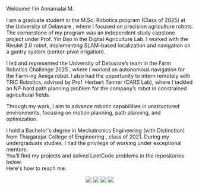 Welcome! I’m Annamalai M.

I am a graduate student in the <a href="https://me.udel.edu/academics/graduate/msr/" style="text-decoration: none;"> M.Sc. Robotics program </a> (Class of 2025) at the <a href="https://www.udel.edu/" style="text-decoration: none;"> University of Delaware </a>, where I focused on precision agriculture robots. The cornerstone of my program was an independent study capstone project under <a href="https://me.udel.edu/faculty/yin-bao/" style="text-decoration: none;"> Prof. Yin Bao </a> in the Digital Agriculture Lab. I worked with the Rivulet 2.0 robot, implementing SLAM-based localization and navigation on a gantry system (center-pivot irrigation).

I led and represented the University of Delaware’s team in the <a href="https://www.farmroboticschallenge.ai/" style="text-decoration: none;"> Farm Robotics Challenge 2025 </a>, where I worked on autonomous navigation for the Farm-ng Amiga robot. I also had the opportunity to intern remotely with TRIC Robotics, advised by <a href="https://me.udel.edu/faculty/herbert-tanner/" style="text-decoration: none;"> Prof. Herbert Tanner </a> (CARS Lab), where I tackled an NP-hard path planning problem for the company’s robot in constrained agricultural fields.

Through my work, I aim to advance robotic capabilities in unstructured environments, focusing on motion planning, path planning, and optimization.

I hold a Bachelor's degree in Mechatronics Engineering (with Distinction) from <a href = "https://tce.edu/academics/departments/mechatronics" style="text-decoration: none;"> Thiagarajar College of Engineering </a>, class of 2021. During my undergraduate studies, I had the privilege of working under exceptional mentors.
<br>
You’ll find my projects and solved LeetCode problems in the repositories below.
<br>
Here's how to reach me:
<br>
<p align="center">
  <a href="https://leetcode.com/u/Annamalai02/" style="text-decoration: none;">
    <img src="https://img.shields.io/badge/Leetcode-FFA116?style=for-the-badge&logo=leetcode&logoColor=black">
  </a>
  <a href="mailto:brothermountain99@gmail.com" style="text-decoration: none;">
    <img src="https://img.shields.io/badge/Gmail-D14836?style=for-the-badge&logo=gmail&logoColor=white">
  </a>
  
  <a href="https://www.linkedin.com/in/anna2malai-m/" style="text-decoration: none;">
    <img src="https://img.shields.io/badge/LinkedIn-0A66C2?style=for-the-badge&logo=inspire&logoColor=white">
  </a>
<!--   <a href="https://www.hackerrank.com/profile/brothermountain1" style="text-decoration: none;">
    <img src="https://img.shields.io/badge/HackerRank-1C2432?style=for-the-badge&logo=hackerrank&logoColor=green">
  </a> -->
  <a href="https://www.figma.com/proto/FRUYvQWWWXyfi9sJ4wh1dh/Annamalai-portfolio?node-id=1-2&t=bOTJBLaoLe2wnCyk-1&scaling=scale-down-width&content-scaling=fixed&page-id=0%3A1&starting-point-node-id=1%3A2" style="text-decoration: none;">
      <img src="https://img.shields.io/badge/Personal_Website-EC644B?style=for-the-badge&logo=figma&logoColor=black">
  </a>
</p>
